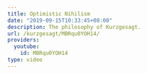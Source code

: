 ```yaml
---
title: Optimistic Nihilism
date: "2019-09-15T10:33:45+08:00"
description: The philosophy of Kurzgesagt.
url: /kurzgesagt/MBRqu0YOH14/
providers:
  youtube:
    id: MBRqu0YOH14
type: video
---
```

